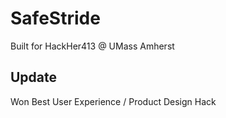 # SafeStride
Built for HackHer413 @ UMass Amherst

## Update
Won Best User Experience / Product Design Hack
